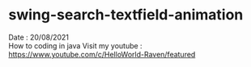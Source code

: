 # swing-search-textfield-animation
Date : 20/08/2021<br/>
How to coding in java
Visit my youtube : https://www.youtube.com/c/HelloWorld-Raven/featured
<br/><br/>
